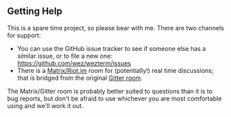 ## Getting Help

This is a spare time project, so please bear with me.  There are two channels for support:

* You can use the GitHub issue tracker to see if someone else has a similar issue, or to file a new one: <https://github.com/wez/wezterm/issues>
* There is a
  [Matrix/Riot.im](https://riot.im/app/#/room/#gitter_wezterm=2Flobby:matrix.org)
  room for (potentially!) real time discussions; that is bridged from the
  original [Gitter room](https://gitter.im/wezterm/Lobby).

The Matrix/Gitter room is probably better suited to questions than it is to bug
reports, but don't be afraid to use whichever you are most comfortable using
and we'll work it out.

